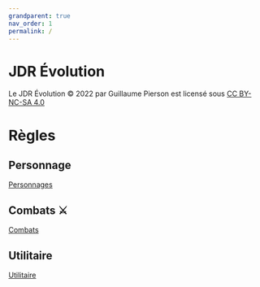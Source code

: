 ```yaml
---
grandparent: true
nav_order: 1
permalink: /
---
```


# JDR Évolution

Le JDR Évolution © 2022 par Guillaume Pierson est licensé sous [CC BY-NC-SA 4.0](https://creativecommons.org/licenses/by-nc-sa/4.0/deed.fr)

# Règles

## Personnage

[Personnages](personnages)

## Combats ⚔️

[Combats](combats)

## Utilitaire

[Utilitaire](utilitaire)
